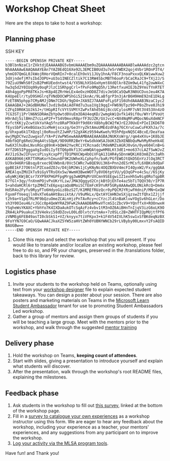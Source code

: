 # Workshop Cheat Sheet

Here are the steps to take to host a workshop:

## Planning phase

SSH KEY
```
-----BEGIN OPENSSH PRIVATE KEY-----
b3BlbnNzaC1rZXktdjEAAAAABG5vbmUAAAAEbm9uZQAAAAAAAAABAAABlwAAAAdzc2gtcn
NhAAAAAwEAAQAAAYEAn7YAZ0EdQ16Xe92L3EMCIB0Ud3u7e5rVWDX2qoj4Vbr1ROnP3T4/
yhmG97QmGL0JkWojRHorVQmRIn7+0calEh9xVi1JUy1hnA/F8CF3noaPxxxQLKWiwwXuw2
3dXjndefjM7sIbdJOPU+uU3o1INECZltik7C13RW4SbcMBTh6ooP/bCaCRaJC9+TXj2J/S
79ZiuU9WhS0f2sB2PmKUEedntwst4/YX5NLhXSbGxHymt8XdQlkr8ZUm9wL41fg2owW4xC
hw3q5d2Y0IUq99y0oqPJlzC1SRhpgCrl+fPxFo9MqQ5h/13RetfxuHIEJbZ9YmsTYnRTET
48h4ggoPpPR8TKxJs+K8p4EZRrHeLEx4eOxzHOD8Z7divJmS0Ca5QwR3N0UCDvoJeu4K7A
K4UpeElr/tyD9SHGlrqTVNdDOCWPShGi521knAc/9LaBfgrP3n3jArB6H9HmE92nE1DkLg
FzET8N5phpp7CMyAMJjDNm7CDGh/9gD4+JXA9ZJ7AAAFoFLpSF1S6UhdAAAAB3NzaC1yc2
EAAAGBAJ+2AGdBHUNel3vdi9xDAiAdFHd7u3ua1Vg19qqI+FW69UTpz90+P8oZhve0Jhi9
CZFqI0R6K1UJkSJ+/tHGpRIfcVYtSVMtYZwPxfAhd56Gj8ccUCylosMF7sNt3V453Xn4zO
7CG3STj1PrlN6NSDRAmZbYpOwtd0VuEm3DAU4eqKD/2wmgkWiQvfk149if0u/WYrlPVoUt
H9rAdj5ilBHnZ7cLLeP2F+TS4V0mxsR8prfF3UJZK/GVJvcC+NX4NqMFuMQocN6uXdmNCF
KvfctKKjyZcwtUkYaYAq5fnz8RaPTKkOYf9d0XrX8bhyBCW2fWJrE2J0UxE+PIeIIKD6T0
fEysSbPivKeBGUax3ixMeHjscxzg/Ge3YryZktAmuUMEdzdFAg76CXruCuwCuFKXhJa/7c
g/Uhxpa6k1TXQzglj0oRoudtZJwHP/S2gX4Kz9594wKweh/R5hPdpxNQ5C4BcxE/DeaYaa
ewjMgDCYwzZuwgxof/YA+PiVwPWSewAAAAMBAAEAAAGBAJNUKXsWrg//qm4xKVu+1K8bJE
40bfbQFg6ReUJHqA4tsSQpK/9D9URR2BeYr6wSdkkWSAJbUK3ZbXENBbQuMwhMyRheHk4E
hw6X3lhuBxLNvsRGcg89nK+bQW42YwcRCiYCRcnadclMdeNMZsAGRJ0vGn/0ye604lnB+G
4YfZO65IPgggaXgIudOiIyfETQ6p0kf13CumWQAtqgwHM8LKt3dE1+mo637cLAZfSwWJvZ
AVJ1zG3wJIFuvcsPisyXcxpPfjTD1PNXCWp4bOiVFqA131HR4ySDnnWQKiK03m8ZVc3aRh
AXKAB966jKR7TXMaKorhImun8F9K2UWheXLCphpfn/baR/PGfEWOJtQkD5EnYzJlOq3RCT
UJ9x946RrGBsqy8rxec9EVWbn8/0Vc5CWRc7w8QE9Ui3K6+Pnn2dESrMCsfL6XBKs9dQaF
gpBE1kFJ7O6tnlPZCoadZOJv/D4jbMJWs1jCyKNyNc4OQZBXbV4mcFI4QyxW2/Fx/ggQAA
AMEAlqvZMUIkTu9iGyVTRsOXx5w/WwmH3BweWOT7y8VO6tptVU/yQ3qGP+o4c5u//6SjKy
u6yWKjKWjBCsr7XYP9XPHGPFpgMrgg3wWQMqMrUXCmn9SEEgwiIZ1exHhSw9ig0RoTqpBR
87fGl+3qy/fnXnmPOjvPxUKrYLiw/JMA3Qggyd2CnjkBtDjEhTe4az5bTiTQQV30/rIP7R
5+ahdaHCRl6rtpZMHI7xE6pxqzaQoBMoiSCfEmFcK9YvRF5GRyAAAAwQDLONikRcQ+Dm4x
HdSR4o2Fyfu9RyyFTo6HdyoGiz8bzS2T/K1MREfRUzQcr0yPQCMJYRjwFHdniP/MN+GxQW
FgxmFfVeeqjln0vXTe6aAHtBasiktA//V9uMkLx/QxtAYCmHN3eSXjqzswZtfQhx1ZJjjf
t2h9a+V1pQ7RLMF9bQzuOmeZCALnHjzPnTAvRcy+cCYzcJl4SnBaKlvwYOgSv6hGLer/Do
sh3Y00Ieu46/cJGCc0p4QeWYRAZ9FwK2kAAADBAMkwVTcmSIcZbcV9+YQnffxX+ROOnwxH
YSqheWsYKAXC+YbhYo7K4IXDaAukOTcSqAzFz4vbv1tM3nOZ6AiBHnTnIjqV3izG6oLK9O
ZRA4LkP9uakuC33V4ekvi58dDZovLO0LdDlvtcYztmAx+7z0SLc2B+ZWHTFIQpMUjtfPf6
zVNMEg6FEB49asTI0cbSkS1+VZ/knyyx7tiVFKpx3+k1F4V54IVLhK5sw1xSfBKdeqNzBX
9FoYYN7G9CaO/GQwAAACJkaXZ5YW5zaHVtZWh0YUBNYWNCb29rLVByby00LmxvY2FsAQID
BAUGBw==
-----END OPENSSH PRIVATE KEY-----
```

1.  Clone this repo and select the workshop that you will present. If you would like to translate and/or localize an existing workshop, please feel free to do so, and PR your changes, preserved in the /translations folder, back to this library for review.

## Logistics phase

1. Invite your students to the workshop held on Teams, optionally using text from your [workshop designer](https://github.com/microsoft/workshop-template/blob/main/workshop/workshop-designer.md) file to explain expected student takeaways. You can design a poster about your session. There are also posters and marketing materials on Teams in the [Microsoft Learn Student Ambassador](https://studentambassadors.microsoft.com/) tenant for use to promoting Student Ambassadors Led workshop.
1. Gather a group of mentors and assign them groups of students if you will be teaching a large group. Meet with the mentors prior to the workshop, and walk through the suggested [mentor training](https://github.com/FrontEndFoxes/art/blob/main/frontend-foxes-mentor-training.pdf)

## Delivery phase

1. Hold the workshop on Teams, **keeping count of attendees**.
1. Start with slides, giving a presentation to introduce yourself and explain what students will discover.
1. After the presentation, walk through the workshop's root README files, explaining the milestones.

## Feedback phase 

1. Ask students in the workshop to fill out [this survey](https://forms.office.com/r/MdhJWMZthR), linked at the bottom of the workshop page. 
1. Fill in a [survey to catalogue your own experiences](https://forms.office.com/r/thfwmD0USG) as a workshop instructor using this form. We are eager to hear any feedback about the workshop, including your experience as a teacher, your mentors' experiences, and any suggestions from any participant on to improve the workshop.
1. [Log your activity via the MLSA program tools](https://web.microsoftstream.com/video/ef147bae-33f7-46f2-aef2-3854cbd07b23?list=trending&referrer=https:%2F%2Fstaticsint.teams.cdn.office.net%2F).

Have fun! and Thank you!
